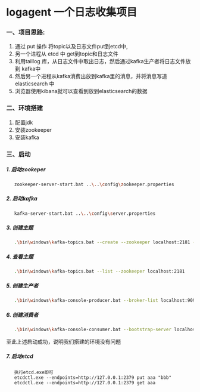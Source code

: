 # logagent 一个日志收集项目
### 一、项目思路:
   1. 通过 put 操作 将topic以及日志文件put到etcd中,
   2. 另一个进程从 etcd 中 get到topic和日志文件
   3. 利用taillog 库，从日志文件中取出日志，然后通过kafka生产者将日志文件放到 kafka中
   4. 然后另一个进程从kafka消费出放到kafka里的消息，并将消息写道 elasticsearch 中
   5. 浏览器使用kibana就可以查看到放到elasticsearch的数据
### 二、环境搭建
   1. 配置jdk
   2. 安装zookeeper
   3. 安装kafka

### 三、启动

##### 1. 启动zookeper
``` bash
   zookeeper-server-start.bat ..\..\config\zookeeper.properties
```
##### 2. 启动kafka
``` bash
   kafka-server-start.bat ..\..\config\server.properties
```

##### 3. 创建主题
``` bash
   .\bin\windows\kafka-topics.bat --create --zookeeper localhost:2181 --replication-factor 1 --partitions 1 --topic test
```
##### 4. 查看主题
``` bash
   .\bin\windows\kafka-topics.bat --list --zookeeper localhost:2181
```
##### 5. 创建生产者
``` bash
   .\bin\windows\kafka-console-producer.bat --broker-list localhost:9092 --topic test
```
##### 6. 创建消费者
``` bash
   .\bin\windows\kafka-console-consumer.bat --bootstrap-server localhost:9092 --topic test --from-beginning
```
   至此上述启动成功，说明我们搭建的环境没有问题

##### 7. 启动etcd
```
   执行etcd.exe即可
   etcdctl.exe --endpoints=http://127.0.0.1:2379 put aaa "bbb"
   etcdctl.exe --endpoints=http://127.0.0.1:2379 get aaa

```
   
   